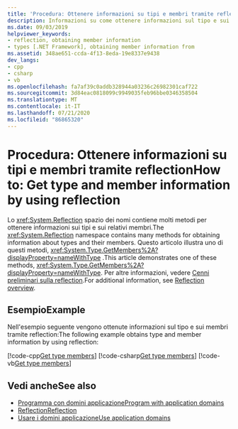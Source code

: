 ```yaml
---
title: 'Procedura: Ottenere informazioni su tipi e membri tramite reflection'
description: Informazioni su come ottenere informazioni sul tipo e sui membri con la reflection, usando lo spazio dei nomi System. Reflection.
ms.date: 09/03/2019
helpviewer_keywords:
- reflection, obtaining member information
- types [.NET Framework], obtaining member information from
ms.assetid: 348ae651-ccda-4f13-8eda-19e8337e9438
dev_langs:
- cpp
- csharp
- vb
ms.openlocfilehash: fa7af39c0addb328944a03236c26982301caf722
ms.sourcegitcommit: 3d84eac0818099c9949035feb96bbe0346358504
ms.translationtype: MT
ms.contentlocale: it-IT
ms.lasthandoff: 07/21/2020
ms.locfileid: "86865320"
---
```

# <a name="how-to-get-type-and-member-information-by-using-reflection"></a><span data-ttu-id="52099-103">Procedura: Ottenere informazioni su tipi e membri tramite reflection</span><span class="sxs-lookup"><span data-stu-id="52099-103">How to: Get type and member information by using reflection</span></span>
<span data-ttu-id="52099-104">Lo <xref:System.Reflection> spazio dei nomi contiene molti metodi per ottenere informazioni sui tipi e sui relativi membri.</span><span class="sxs-lookup"><span data-stu-id="52099-104">The <xref:System.Reflection> namespace contains many methods for obtaining information about types and their members.</span></span> <span data-ttu-id="52099-105">Questo articolo illustra uno di questi metodi, <xref:System.Type.GetMembers%2A?displayProperty=nameWithType> .</span><span class="sxs-lookup"><span data-stu-id="52099-105">This article demonstrates one of these methods, <xref:System.Type.GetMembers%2A?displayProperty=nameWithType>.</span></span> <span data-ttu-id="52099-106">Per altre informazioni, vedere [Cenni preliminari sulla reflection](reflection.md).</span><span class="sxs-lookup"><span data-stu-id="52099-106">For additional information, see [Reflection overview](reflection.md).</span></span>
  
## <a name="example"></a><span data-ttu-id="52099-107">Esempio</span><span class="sxs-lookup"><span data-stu-id="52099-107">Example</span></span>

<span data-ttu-id="52099-108">Nell'esempio seguente vengono ottenute informazioni sul tipo e sui membri tramite reflection:</span><span class="sxs-lookup"><span data-stu-id="52099-108">The following example obtains type and member information by using reflection:</span></span>

[!code-cpp[Get type members](../../../samples/snippets/standard/reflection/memberinfo/gettypemembers.cpp)]
[!code-csharp[Get type members](../../../samples/snippets/standard/reflection/memberinfo/gettypemembers.cs)]
[!code-vb[Get type members](../../../samples/snippets/standard/reflection/memberinfo/gettypemembers.vb)]

## <a name="see-also"></a><span data-ttu-id="52099-109">Vedi anche</span><span class="sxs-lookup"><span data-stu-id="52099-109">See also</span></span>

- [<span data-ttu-id="52099-110">Programma con domini applicazione</span><span class="sxs-lookup"><span data-stu-id="52099-110">Program with application domains</span></span>](../app-domains/application-domains.md#programming-with-application-domains)
- [<span data-ttu-id="52099-111">Reflection</span><span class="sxs-lookup"><span data-stu-id="52099-111">Reflection</span></span>](reflection.md)
- [<span data-ttu-id="52099-112">Usare i domini applicazione</span><span class="sxs-lookup"><span data-stu-id="52099-112">Use application domains</span></span>](../app-domains/use.md)
